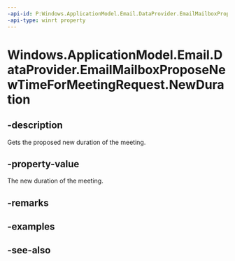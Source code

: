 ```yaml
---
-api-id: P:Windows.ApplicationModel.Email.DataProvider.EmailMailboxProposeNewTimeForMeetingRequest.NewDuration
-api-type: winrt property
---
```


<!-- Property syntax
public Windows.Foundation.TimeSpan NewDuration { get; }
-->

# Windows.ApplicationModel.Email.DataProvider.EmailMailboxProposeNewTimeForMeetingRequest.NewDuration

## -description
Gets the proposed new duration of the meeting.

## -property-value
The new duration of the meeting.

## -remarks

## -examples

## -see-also

